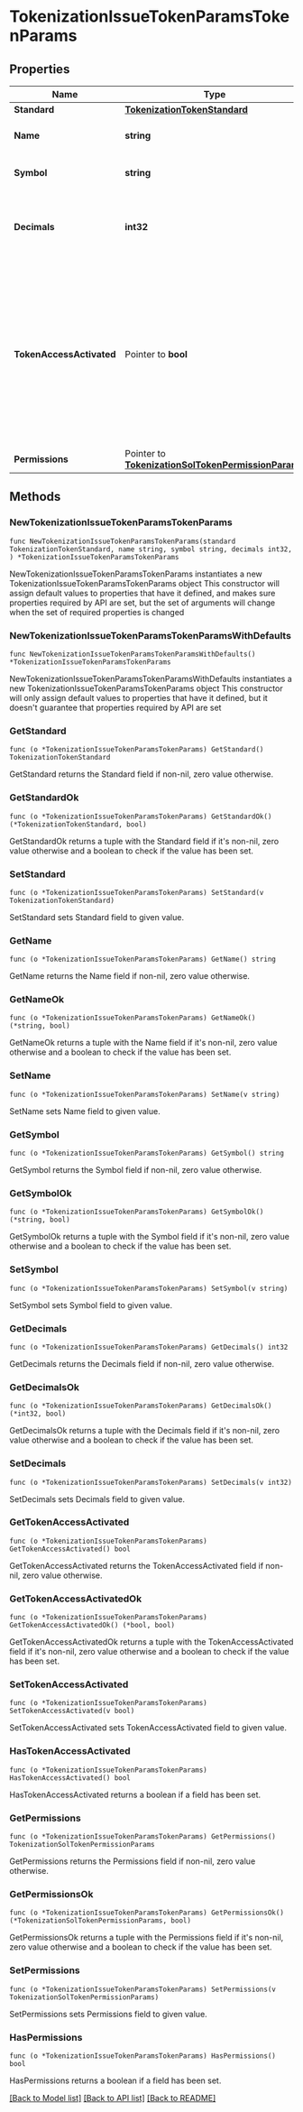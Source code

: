 # TokenizationIssueTokenParamsTokenParams

## Properties

Name | Type | Description | Notes
------------ | ------------- | ------------- | -------------
**Standard** | [**TokenizationTokenStandard**](TokenizationTokenStandard.md) |  | 
**Name** | **string** | The name of the token. | 
**Symbol** | **string** | The symbol of the token. | 
**Decimals** | **int32** | The number of decimals for the token (0-18). | 
**TokenAccessActivated** | Pointer to **bool** | Whether the allowlist feature is activated for the token. When activated, only addresses in the allowlist can perform token operations. | [optional] [default to false]
**Permissions** | Pointer to [**TokenizationSolTokenPermissionParams**](TokenizationSolTokenPermissionParams.md) |  | [optional] 

## Methods

### NewTokenizationIssueTokenParamsTokenParams

`func NewTokenizationIssueTokenParamsTokenParams(standard TokenizationTokenStandard, name string, symbol string, decimals int32, ) *TokenizationIssueTokenParamsTokenParams`

NewTokenizationIssueTokenParamsTokenParams instantiates a new TokenizationIssueTokenParamsTokenParams object
This constructor will assign default values to properties that have it defined,
and makes sure properties required by API are set, but the set of arguments
will change when the set of required properties is changed

### NewTokenizationIssueTokenParamsTokenParamsWithDefaults

`func NewTokenizationIssueTokenParamsTokenParamsWithDefaults() *TokenizationIssueTokenParamsTokenParams`

NewTokenizationIssueTokenParamsTokenParamsWithDefaults instantiates a new TokenizationIssueTokenParamsTokenParams object
This constructor will only assign default values to properties that have it defined,
but it doesn't guarantee that properties required by API are set

### GetStandard

`func (o *TokenizationIssueTokenParamsTokenParams) GetStandard() TokenizationTokenStandard`

GetStandard returns the Standard field if non-nil, zero value otherwise.

### GetStandardOk

`func (o *TokenizationIssueTokenParamsTokenParams) GetStandardOk() (*TokenizationTokenStandard, bool)`

GetStandardOk returns a tuple with the Standard field if it's non-nil, zero value otherwise
and a boolean to check if the value has been set.

### SetStandard

`func (o *TokenizationIssueTokenParamsTokenParams) SetStandard(v TokenizationTokenStandard)`

SetStandard sets Standard field to given value.


### GetName

`func (o *TokenizationIssueTokenParamsTokenParams) GetName() string`

GetName returns the Name field if non-nil, zero value otherwise.

### GetNameOk

`func (o *TokenizationIssueTokenParamsTokenParams) GetNameOk() (*string, bool)`

GetNameOk returns a tuple with the Name field if it's non-nil, zero value otherwise
and a boolean to check if the value has been set.

### SetName

`func (o *TokenizationIssueTokenParamsTokenParams) SetName(v string)`

SetName sets Name field to given value.


### GetSymbol

`func (o *TokenizationIssueTokenParamsTokenParams) GetSymbol() string`

GetSymbol returns the Symbol field if non-nil, zero value otherwise.

### GetSymbolOk

`func (o *TokenizationIssueTokenParamsTokenParams) GetSymbolOk() (*string, bool)`

GetSymbolOk returns a tuple with the Symbol field if it's non-nil, zero value otherwise
and a boolean to check if the value has been set.

### SetSymbol

`func (o *TokenizationIssueTokenParamsTokenParams) SetSymbol(v string)`

SetSymbol sets Symbol field to given value.


### GetDecimals

`func (o *TokenizationIssueTokenParamsTokenParams) GetDecimals() int32`

GetDecimals returns the Decimals field if non-nil, zero value otherwise.

### GetDecimalsOk

`func (o *TokenizationIssueTokenParamsTokenParams) GetDecimalsOk() (*int32, bool)`

GetDecimalsOk returns a tuple with the Decimals field if it's non-nil, zero value otherwise
and a boolean to check if the value has been set.

### SetDecimals

`func (o *TokenizationIssueTokenParamsTokenParams) SetDecimals(v int32)`

SetDecimals sets Decimals field to given value.


### GetTokenAccessActivated

`func (o *TokenizationIssueTokenParamsTokenParams) GetTokenAccessActivated() bool`

GetTokenAccessActivated returns the TokenAccessActivated field if non-nil, zero value otherwise.

### GetTokenAccessActivatedOk

`func (o *TokenizationIssueTokenParamsTokenParams) GetTokenAccessActivatedOk() (*bool, bool)`

GetTokenAccessActivatedOk returns a tuple with the TokenAccessActivated field if it's non-nil, zero value otherwise
and a boolean to check if the value has been set.

### SetTokenAccessActivated

`func (o *TokenizationIssueTokenParamsTokenParams) SetTokenAccessActivated(v bool)`

SetTokenAccessActivated sets TokenAccessActivated field to given value.

### HasTokenAccessActivated

`func (o *TokenizationIssueTokenParamsTokenParams) HasTokenAccessActivated() bool`

HasTokenAccessActivated returns a boolean if a field has been set.

### GetPermissions

`func (o *TokenizationIssueTokenParamsTokenParams) GetPermissions() TokenizationSolTokenPermissionParams`

GetPermissions returns the Permissions field if non-nil, zero value otherwise.

### GetPermissionsOk

`func (o *TokenizationIssueTokenParamsTokenParams) GetPermissionsOk() (*TokenizationSolTokenPermissionParams, bool)`

GetPermissionsOk returns a tuple with the Permissions field if it's non-nil, zero value otherwise
and a boolean to check if the value has been set.

### SetPermissions

`func (o *TokenizationIssueTokenParamsTokenParams) SetPermissions(v TokenizationSolTokenPermissionParams)`

SetPermissions sets Permissions field to given value.

### HasPermissions

`func (o *TokenizationIssueTokenParamsTokenParams) HasPermissions() bool`

HasPermissions returns a boolean if a field has been set.


[[Back to Model list]](../README.md#documentation-for-models) [[Back to API list]](../README.md#documentation-for-api-endpoints) [[Back to README]](../README.md)


